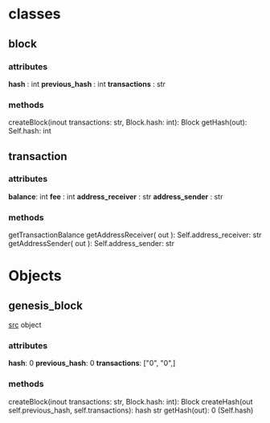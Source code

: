 # classes

## block
### attributes
**hash** : int
**previous_hash** : int
**transactions** : str
### methods
createBlock(inout transactions: str, Block.hash: int): Block
getHash(out): Self.hash: int

## transaction
### attributes
**balance**: int
**fee** : int
**address_receiver** : str
**address_sender** : str
### methods
getTransactionBalance
getAddressReceiver( out ): Self.address_receiver: str
getAddressSender( out ): Self.address_sender: str

# Objects
## genesis_block 
[src](https://genesisblockhk.com/what-is-the-genesis-block/)
object

### attributes
**hash**: 0
**previous_hash**: 0
**transactions**: ["0", "0",]
### methods
createBlock(inout transactions: str, Block.hash: int): Block
createHash(out self.previous_hash, self.transactions): hash str
getHash(out): 0 (Self.hash)

